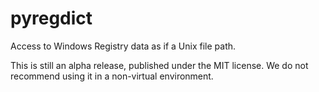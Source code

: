 # pyregdict
Access to Windows Registry data as if a Unix file path.

This is still an alpha release, published under the MIT license. We do not recommend using it in a non-virtual environment.
